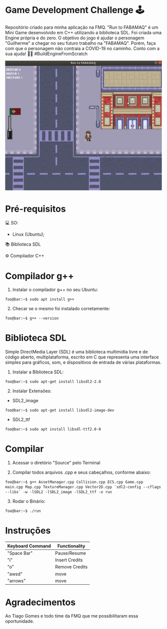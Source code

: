 # Game Development Challenge 🕹
Repositório criado para minha aplicação na FMQ. 
"Run to FABAMAQ" é um Mini Game desenvolvido em C++ utilizando a biblioteca SDL. Foi criada uma Engine própria e do zero.
O objetivo do jogo é ajudar o personagem "Guilherme" a chegar no seu futuro trabalho na "FABAMAQ". Porém, faça com que o personagem não contraia a COVID-19 no caminho. 
Conto com a sua ajuda! 👨‍💻 #BuildEngineFromScratch

![](ezgif.com-video-to-gif.gif)

# Pré-requisitos

💻 SO:
  - Linux (Ubuntu);

📚 Biblioteca SDL

⚙ Compilador C++

# Compilador g++

1. Instalar o compilador g++ no seu Ubuntu:
```console
foo@bar:~$ sudo apt install g++
```
  
2. Checar se o mesmo foi instalado corretamente:
```console
foo@bar:~$ g++ --version
```

# Biblioteca SDL
Simple DirectMedia Layer (SDL) é uma biblioteca multimídia livre e de código aberto, multiplataforma, escrito em C que representa uma interface simples para gráficos, som, e dispositivos de entrada de várias plataformas. 

1. Instalar a Biblioteca SDL:
```console
foo@bar:~$ sudo apt-get install libsdl2-2.0
```
2. Instalar Extensões:

- SDL2_image
```console
foo@bar:~$ sudo apt-get install libsdl2-image-dev
```

- SDL2_ttf
```console
foo@bar:~$ sudo apt install libsdl-ttf2.0-0
```

# Compilar
1. Acessar o diretório "Source" pelo Terminal

2. Compilar todos arquivos .cpp e seus cabeçalhos, conforme abaixo:

```console
foo@bar:~$ g++ AssetManager.cpp Collision.cpp ECS.cpp Game.cpp main.cpp Map.cpp TextureManager.cpp Vector2D.cpp `sdl2-config --cflags --libs` -w -lSDL2 -lSDL2_image -lSDL2_ttf -o run
```
3. Rodar o Binário:
```console
foo@bar:~$ ./run
```
# Instruções
Keyboard Command | Functionality
------------ | -------------
"Space Bar" | Pause/Resume
"i" | Insert Credits
"o" | Remove Credits
"awsd" | move
"arrows" | move


# Agradecimentos
Ao Tiago Gomes e todo time da FMQ que me possibilitaram essa oportunidade. 
